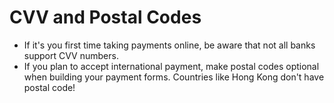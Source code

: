 # CVV and Postal Codes

- If it's you first time taking payments online, be aware that not all banks support CVV numbers. 
- If you plan to accept international payment, make postal codes optional when building your payment forms. 
  Countries like Hong Kong don't have postal code!

